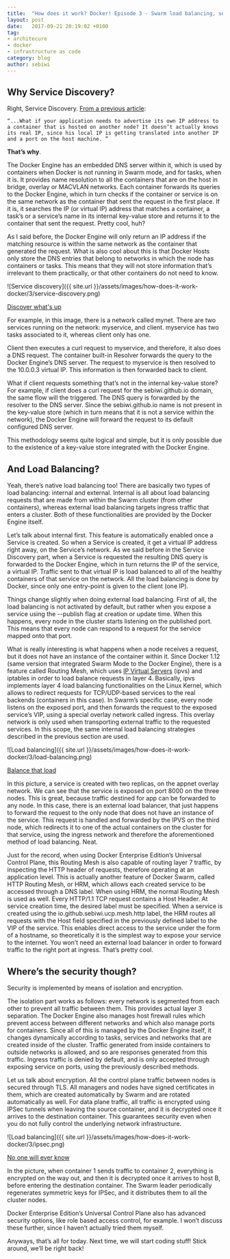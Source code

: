 ```yaml
---
title:  "How does it work? Docker! Episode 3 - Swarm load balancing, service discovery and security"
layout: post
date:   2017-09-21 20:19:02 +0100
tag:
- architecure
- docker
- infrastructure as code
category: blog
author: sebiwi
---
```


## Why Service Discovery?

Right, Service Discovery. [From a previous article][1]:

    “...What if your application needs to advertise its own IP address to
    a container that is hosted on another node? It doesn’t actually knows
    its real IP, since his local IP is getting translated into another IP
    and a port on the host machine. ”

**That’s why**.

The Docker Engine has an embedded DNS server within it, which is used by
containers when Docker is not running in Swarm mode, and for tasks, when it is.
It provides name resolution to all the containers that are on the host in
bridge, overlay or MACVLAN networks. Each container forwards its queries to the
Docker Engine, which in turn checks if the container or service is on the same
network as the container that sent the request in the first place. If it is, it
searches the IP (or virtual IP) address that matches a container, a task’s or a
service’s name in its internal key-value store and returns it to the container
that sent the request. Pretty cool, huh?

As I said before, the Docker Engine will only return an IP address if the
matching resource is within the same network as the container that generated
the request. What is also cool about this is that Docker Hosts only store the
DNS entries that belong to networks  in which the node has containers or tasks.
This means that they will not store information that’s irrelevant to them
practically, or that other containers do not need to know.

![Service discovery]({{ site.url }}/assets/images/how-does-it-work-docker/3/service-discovery.png)
<figcaption class="caption"><a href="https://success.docker.com/Architecture/Docker_Reference_Architecture%3A_Designing_Scalable%2C_Portable_Docker_Container_Networks">Discover what's up</a></figcaption>

For example, in this image, there is a network called mynet. There are two
services running on the network: myservice, and client. myservice has two tasks
associated to it, whereas client only has one.

Client then executes a curl request to myservice, and therefore, it also does a
DNS request. The container built-in Resolver forwards the query to the Docker
Engine’s DNS server. The request to myservice is then resolved to the 10.0.0.3
virtual IP. This information is then forwarded back to client.

<script type="text/javascript" src="https://asciinema.org/a/Q8lfVLua5NIBsIknhojPaRk4g.js" id="asciicast-Q8lfVLua5NIBsIknhojPaRk4g" async height="5"></script>

What if client requests something that’s not in the internal key-value store?
For example, if client does a curl request for the sebiwi.github.io domain, the
same flow will the triggered. The DNS query is forwarded by the resolver to the
DNS server. Since the sebiwi.github.io name is not present in the key-value
store (which in turn means that it is not a service within the network), the
Docker Engine will forward the request to its default configured DNS server.

This methodology seems quite logical and simple, but it is only possible due to
the existence of a key-value store integrated with the Docker Engine.

## And Load Balancing?

Yeah, there’s native load balancing too! There are basically two types of load
balancing: internal and external. Internal is all about load balancing requests
that are made from within the Swarm cluster (from other containers), whereas
external load balancing targets ingress traffic that enters a cluster. Both of
these functionalities are provided by the Docker Engine itself.

Let’s talk about internal first. This feature is automatically enabled once a
Service is created. So when a Service is created, it get a virtual IP address
right away, on the Service’s network. As we said before in the Service
Discovery part, when a Service is requested the resulting DNS query is
forwarded to the Docker Engine, which in turn returns the IP of the service, a
virtual IP. Traffic sent to that virtual IP is load balanced to all of the
healthy containers of that service on the network. All the load balancing is
done by Docker, since only one entry-point is given to the client (one IP).

Things change slightly when doing external load balancing. First of all, the
load balancing is not activated by default, but rather when you expose a
service using the --publish flag at creation or update time. When this happens,
every node in the cluster starts listening on the published port. This means
that every node can respond to a request for the service mapped onto that port.

What is really interesting is what happens when a node receives a request, but
it does not have an instance of the container within it. Since Docker 1.12
(same version that integrated Swarm Mode to the Docker Engine), there is a
feature called Routing Mesh, which uses [IP Virtual Servers][2] (ipvs) and iptables
in order to load balance requests in layer 4. Basically, ipvs implements layer
4 load balancing functionalities on the Linux Kernel, which allows to redirect
requests for TCP/UDP-based services to the real backends (containers in this
case). In Swarm’s specific case, every node listens on the exposed port, and
then forwards the request to the exposed service’s VIP, using a special overlay
network called ingress. This overlay network is only used when transporting
external traffic to the requested services. In this scope, the same internal
load balancing strategies described in the previous section are used.

![Load balancing]({{ site.url }}/assets/images/how-does-it-work-docker/3/load-balancing.png)
<figcaption class="caption"><a href="https://success.docker.com/Architecture/Docker_Reference_Architecture%3A_Universal_Control_Plane_2.0_Service_Discovery_and_Load_Balancing">Balance that load</a></figcaption>

In this picture, a service is created with two replicas, on the appnet overlay
network. We can see that the service is exposed on port 8000 on the three
nodes. This is great, because traffic destined for app can be forwarded to any
node. In this case, there is an external load balancer, that just happens to
forward the request to the only node that does not have an instance of the
service. This request is handled and forwarded by the IPVS on the third node,
which redirects it to one of the actual containers on the cluster for that
service, using the ingress network and therefore the aforementioned method of
load balancing. Neat.

<script type="text/javascript" src="https://asciinema.org/a/9gKRhNitM8sS777UWA8cCIlTS.js" id="asciicast-9gKRhNitM8sS777UWA8cCIlTS" async height="5"></script>

Just for the record, when using Docker Enterprise Edition’s Universal Control
Plane, this Routing Mesh is also capable of routing layer 7 traffic, by
inspecting the HTTP header of requests, therefore operating at an application
level. This is actually another feature of Docker Swarm, called HTTP Routing
Mesh, or HRM, which allows each created service to be accessed through a DNS
label. When using HRM, the normal Routing Mesh is used as well.  Every HTTP/1.1
TCP request contains a Host Header. At service creation time, the desired label
must be specified. When a service is created using the
io.github.sebiwi.ucp.mesh.http label, the HRM routes all requests with the Host
field specified in the previously defined label to the VIP of the service. This
enables direct access to the service under the form of a hostname, so
theoretically it is the simplest way to expose your service to the internet.
You won’t need an external load balancer in order to forward traffic to the
right port at ingress. That’s pretty cool.

## Where’s the security though?

Security is implemented by means of isolation and encryption.

The isolation part works as follows: every network is segmented from each other
to prevent all traffic between them. This provides actual layer 3 separation.
The Docker Engine also manages host firewall rules which prevent access between
different networks and which also manage ports for containers. Since all of
this is managed by the Docker Engine itself, it changes dynamically according
to tasks, services and networks that are created inside of the cluster. Traffic
generated from inside containers to outside networks is allowed, and so are
responses generated from this traffic. Ingress traffic is denied by default,
and is only accepted through exposing service on ports, using the previously
described methods.

Let us talk about encryption. All the control plane traffic between nodes is
secured through TLS. All managers and nodes have signed certificates in them,
which are created automatically by Swarm and are rotated automatically as well.
For data plane traffic, all traffic is encrypted using IPSec tunnels when
leaving the source container, and it is decrypted once it arrives to the
destination container. This guarantees security even when you do not fully
control the underlying network infrastructure.

![Load balancing]({{ site.url }}/assets/images/how-does-it-work-docker/3/ipsec.png)
<figcaption class="caption"><a href="https://success.docker.com/Architecture/Docker_Reference_Architecture%3A_Designing_Scalable%2C_Portable_Docker_Container_Networks">No one will ever know</a></figcaption>

In the picture, when container 1 sends traffic to container 2, everything is
encrypted on the way out, and then it is decrypted once it arrives to host B,
before entering the destination container. The Swarm leader periodically
regenerates symmetric keys for IPSec, and it distributes them to all the
cluster nodes.

Docker Enterprise Edition’s Universal Control Plane also has advanced security
options, like role based access control, for example. I won’t discuss these
further, since I haven’t actually tried them myself.

Anyways, that’s all for today. Next time, we will start coding stuff! Stick
around, we’ll be right back!

[1]: https://sebiwi.github.io/how-does-it-work-kube-2/
[2]: http://www.linuxvirtualserver.org/software/ipvs.html
